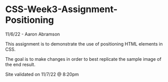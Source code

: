 # CSS-Week3-Assignment-Positioning
11/6/22 - Aaron Abramson

This assignment is to demonstrate the use of positioning HTML elements in CSS.

The goal is to make changes in order to best replicate the sample image of the end result.

Site validated on 11/7/22 @ 8:20pm
